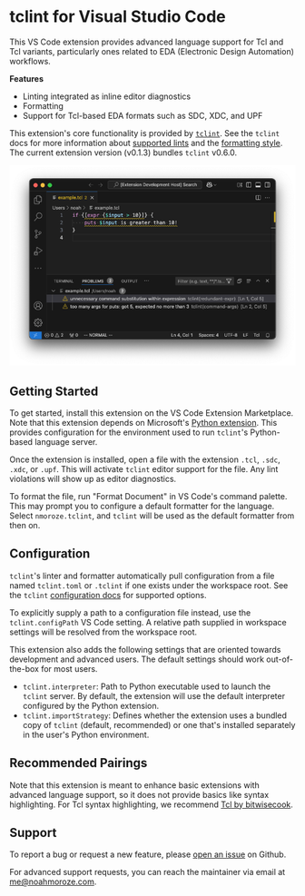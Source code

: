 # tclint for Visual Studio Code

This VS Code extension provides advanced language support for Tcl and Tcl variants,
particularly ones related to EDA (Electronic Design Automation) workflows.

**Features**
- Linting integrated as inline editor diagnostics
- Formatting
- Support for Tcl-based EDA formats such as SDC, XDC, and UPF

This extension's core functionality is provided by [`tclint`][tclint]. See the `tclint`
docs for more information about [supported lints][lint-docs] and the [formatting
style][fmt-docs]. The current extension version (v0.1.3) bundles `tclint` v0.6.0.

![VS Code window showing example Tcl script with two lint errors.](https://raw.githubusercontent.com/nmoroze/tclint-vscode/refs/heads/main/images/example.png)

## Getting Started

To get started, install this extension on the VS Code Extension Marketplace. Note that
this extension depends on Microsoft's [Python extension][ms-python]. This provides
configuration for the environment used to run `tclint`'s Python-based language server.

Once the extension is installed, open a file with the extension `.tcl`, `.sdc`, `.xdc`,
or `.upf`. This will activate `tclint` editor support for the file. Any lint violations
will show up as editor diagnostics.

To format the file, run "Format Document" in VS Code's command palette. This may prompt
you to configure a default formatter for the language. Select `nmoroze.tclint`, and
`tclint` will be used as the default formatter from then on.

## Configuration

`tclint`'s linter and formatter automatically pull configuration from a file named
`tclint.toml` or `.tclint` if one exists under the workspace root. See the `tclint`
[configuration docs][config-docs] for supported options.

To explicitly supply a path to a configuration file instead, use the `tclint.configPath`
VS Code setting. A relative path supplied in workspace settings will be resolved from
the workspace root.

This extension also adds the following settings that are oriented towards development
and advanced users. The default settings should work out-of-the-box for most users.

- `tclint.interpreter`: Path to Python executable used to launch the `tclint` server. By
default, the extension will use the default interpreter configured by the Python
extension.
- `tclint.importStrategy`: Defines whether the extension uses a bundled copy of `tclint`
(default, recommended) or one that's installed separately in the user's Python
environment.

## Recommended Pairings

Note that this extension is meant to enhance basic extensions with advanced language
support, so it does not provide basics like syntax highlighting. For Tcl syntax
highlighting, we recommend [Tcl by bitwisecook][bitwisecook-tcl].

## Support

To report a bug or request a new feature, please [open an issue][new-issue] on Github.

For advanced support requests, you can reach the maintainer via email at
[me@noahmoroze.com][email].

[tclint]: https://github.com/nmoroze/tclint
[ms-python]: https://marketplace.visualstudio.com/items?itemName=ms-python.python
[lint-docs]: https://github.com/nmoroze/tclint/blob/v0.6.0/docs/violations.md
[fmt-docs]: https://github.com/nmoroze/tclint/blob/v0.6.0/docs/tclfmt.md
[config-docs]: https://github.com/nmoroze/tclint/blob/v0.6.0/docs/configuration.md
[bitwisecook-tcl]: https://marketplace.visualstudio.com/items?itemName=bitwisecook.tcl
[new-issue]: https://github.com/nmoroze/tclint-vscode/issues/new
[email]: mailto:me@noahmoroze.com
